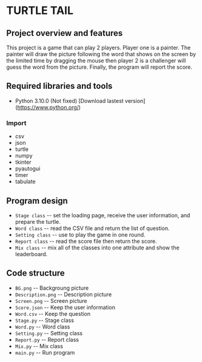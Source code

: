 # TURTLE TAIL
## Project overview and features
This project is a game that can play 2 players. Player one is a painter. The painter will draw the picture following the word that shows on the screen by the limited time by dragging the mouse then player 2 is a challenger will guess the word from the picture. Finally, the program will report the score. 

## Required libraries and tools
* Python 3.10.0 (Not fixed)
 [Download lastest version] (https://www.python.org/)

### Import
* csv
* json
* turtle
* numpy
* tkinter
* pyautogui
* timer
* tabulate

## Program design
 * `Stage class` -- set the loading page, receive the user information, and prepare the turtle. 
 * `Word class` -- read the CSV file and return the list of question.
 * `Setting class` -- use to play the game in one round. 
 * `Report class` -- read the score file then return the score.
 * `Mix class` -- mix all of the classes into one attribute and show the leaderboard.

## Code structure 
 * `BG.png` -- Backgroung picture
 * `Description.png` -- Description picture
 * `Screen.png` -- Screen picture
 * `Score.json` -- Keep the user information
 * `Word.csv` -- Keep the  question
 * `Stage.py` -- Stage class
 * `Word.py` -- Word class
 * `Setting.py` -- Setting class
 * `Report.py` -- Report class
 * `Mix.py` -- Mix class
 * `main.py` -- Run program